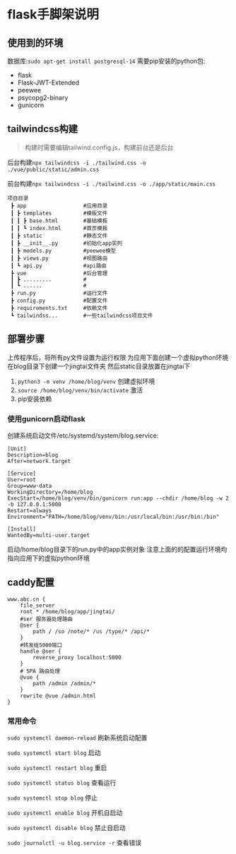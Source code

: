 # flask手脚架说明

## 使用到的环境
数据库:`sudo apt-get install postgresql-14`
需要pip安装的python包:
- flask
- Flask-JWT-Extended
- peewee
- psycopg2-binary
- gunicorn

## tailwindcss构建

> 构建时需要编辑tailwind.config.js，构建前台还是后台

后台构建`npx tailwindcss -i ./tailwind.css -o ./vue/public/static/admin.css`

前台构建`npx tailwindcss -i ./tailwind.css -o ./app/static/main.css`

```
项目目录
 ┣ app                  #应用目录
 ┃ ┣ templates          #模板文件
 ┃ ┃ ┣ base.html        #基础模板  
 ┃ ┃ ┗ index.html       #首页模板
 ┃ ┣ static             #静态文件
 ┃ ┣ __init__.py        #初始化app实列
 ┃ ┣ models.py          #peewee模型
 ┃ ┣ views.py           #视图路由
 ┃ ┗ api.py             #api路由
 ┣ vue                  #后台管理
 ┃ ┣ .........          #
 ┃ ┗ ......             #
 ┣ run.py               #运行文件
 ┣ config.py            #配置文件
 ┣ requirements.txt     #依赖文件
 ┗ tailwindss...		#一些tailwindcss项目文件
```

## 部署步骤
上传程序后，将所有py文件设置为运行权限
为应用下面创建一个虚拟python环境
在blog目录下创建一个jingtai文件夹
然后static目录放置在jingtai下

1. `python3 -m venv /home/blog/venv` 创建虚拟环境
2. `source /home/blog/venv/bin/activate` 激活
3. pip安装依赖


### 使用gunicorn启动flask
创建系统启动文件/etc/systemd/system/blog.service:
```
[Unit]
Description=blog
After=network.target

[Service]
User=root
Group=www-data
WorkingDirectory=/home/blog
ExecStart=/home/blog/venv/bin/gunicorn run:app --chdir /home/blog -w 2 -b 127.0.0.1:5000
Restart=always
Environment="PATH=/home/blog/venv/bin:/usr/local/bin:/usr/bin:/bin"

[Install]
WantedBy=multi-user.target
```
启动/home/blog目录下的run.py中的app实例对象
注意上面的的配置运行环境均指向应用下的虚拟python环境

## caddy配置
```
www.abc.cn {
	file_server
	root * /home/blog/app/jingtai/
	#ser 服务器处理路由
	@ser {
        path / /so /note/* /us /type/* /api/*
    }
	#转发给5000端口
	handle @ser {
		reverse_proxy localhost:5000
	}
	# SPA 路由处理
    @vue {
        path /admin /admin/*
    }
    rewrite @vue /admin.html
}
```

### 常用命令
`sudo systemctl daemon-reload` 刷新系统启动配置

`sudo systemctl start blog` 启动

`sudo systemctl restart blog` 重启

`sudo systemctl status blog` 查看运行

`sudo systemctl stop blog` 停止

`sudo systemctl enable blog` 开机自启动

`sudo systemctl disable blog`   禁止自启动

`sudo journalctl -u blog.service -r` 查看错误



